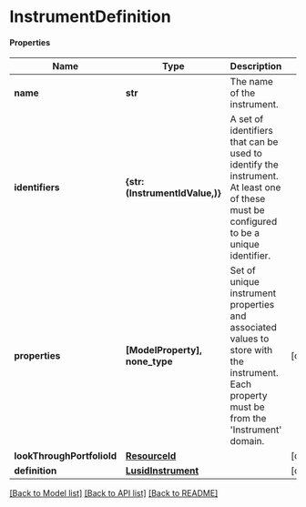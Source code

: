 # InstrumentDefinition

#### Properties
Name | Type | Description | Notes
------------ | ------------- | ------------- | -------------
**name** | **str** | The name of the instrument. | 
**identifiers** | **{str: (InstrumentIdValue,)}** | A set of identifiers that can be used to identify the instrument. At least one of these must be configured to be a unique identifier. | 
**properties** | **[ModelProperty], none_type** | Set of unique instrument properties and associated values to store with the instrument. Each property must be from the &#x27;Instrument&#x27; domain. | [optional] 
**lookThroughPortfolioId** | [**ResourceId**](ResourceId.md) |  | [optional] 
**definition** | [**LusidInstrument**](LusidInstrument.md) |  | [optional] 

[[Back to Model list]](../README.md#documentation-for-models) [[Back to API list]](../README.md#documentation-for-api-endpoints) [[Back to README]](../README.md)

